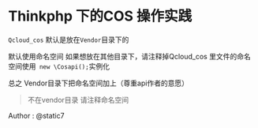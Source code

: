 # Thinkphp 下的COS 操作实践

`Qcloud_cos` 默认是放在`Vendor`目录下的

默认使用命名空间
如果想放在其他目录下，请注释掉Qcloud_cos 里文件的命名空间使用` new \Cosapi();`实例化


总之 Vendor目录下把命名空间加上（尊重api作者的意愿）

> 不在vendor目录 请注释命名空间

Author : @static7

